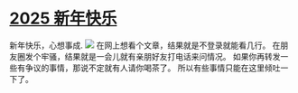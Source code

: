 # [2025 新年快乐](https://github.com/meektion/meektion.github.io/issues/7)

新年快乐，心想事成.
![](https://pic.superbed.cc/item/6774da33fa9f77b4dc6ded97.jpg)
在网上想看个文章，结果就是不登录就能看几行。
在朋友圈发个牢骚，结果就是一会儿就有亲朋好友打电话来问情况。
如果你再转发一些有争议的事情，那说不定就有人请你喝茶了。
所以有些事情只能在这里倾吐一下了。


